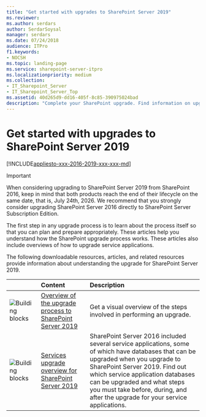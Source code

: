 ```yaml
---
title: "Get started with upgrades to SharePoint Server 2019"
ms.reviewer: 
ms.author: serdars
author: SerdarSoysal
manager: serdars
ms.date: 07/24/2018
audience: ITPro
f1.keywords:
- NOCSH
ms.topic: landing-page
ms.service: sharepoint-server-itpro
ms.localizationpriority: medium
ms.collection:
- IT_Sharepoint_Server
- IT_Sharepoint_Server_Top
ms.assetid: 40d265d9-dd16-405f-8c85-390975024bad
description: "Complete your SharePoint upgrade. Find information on upgrading databases and site collections from SharePoint Server 2016 to SharePoint Server 2019."
---
```


# Get started with upgrades to SharePoint Server 2019

[!INCLUDE[appliesto-xxx-2016-2019-xxx-xxx-md](../includes/appliesto-xxx-2016-2019-xxx-xxx-md.md)]

> [!IMPORTANT]
> When considering upgrading to SharePoint Server 2019 from SharePoint 2016, keep in mind that both products reach the end of their lifecycle on the same date, that is, July 24th, 2026. We recommend that you strongly consider upgrading SharePoint Server 2016 directly to SharePoint Server Subscription Edition.  
  
The first step in any upgrade process is to learn about the process itself so that you can plan and prepare appropriately. These articles help you understand how the SharePoint upgrade process works. These articles also include overviews of how to upgrade service applications.
  
The following downloadable resources, articles, and related resources provide information about understanding the upgrade for SharePoint Server 2019.
  
  
|&nbsp;|**Content**|**Description**|
|:-----|:-----|:-----|
|![Building blocks](../media/mod_icon_buildingblock_M.png)|[Overview of the upgrade process to SharePoint Server 2019](overview-of-the-upgrade-process-2019.md) <br/> |Get a visual overview of the steps involved in performing an upgrade.  <br/> |
|![Building blocks](../media/mod_icon_buildingblock_M.png)|[Services upgrade overview for SharePoint Server 2019](overview-of-the-services-upgrade-process-2019.md) <br/> |SharePoint Server 2016 included several service applications, some of which have databases that can be upgraded when you upgrade to SharePoint Server 2019. Find out which service application databases can be upgraded and what steps you must take before, during, and after the upgrade for your service applications.  <br/> |

   


